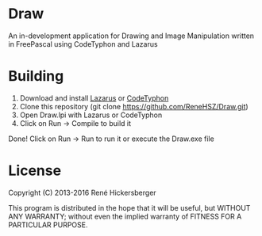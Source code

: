 # Draw
An in-development application for Drawing and Image Manipulation written in FreePascal using CodeTyphon and Lazarus

# Building

  1. Download and install [Lazarus](http://www.lazarus-ide.org) or [CodeTyphon](http://www.pilotlogic.com/sitejoom/index.php/codetyphon)
  2. Clone this repository (git clone https://github.com/ReneHSZ/Draw.git)
  3. Open Draw.lpi with Lazarus or CodeTyphon
  4. Click on Run -> Compile to build it
  
Done!
Click on Run -> Run to run it or execute the Draw.exe file

# License

Copyright (C) 2013-2016  René Hickersberger

This program is distributed in the hope that it will be useful,
but WITHOUT ANY WARRANTY; without even the implied warranty of
FITNESS FOR A PARTICULAR PURPOSE.

